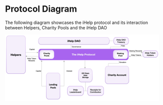 # Protocol Diagram

The following diagram showcases the iHelp protocol and its interaction between Helpers, Charity Pools and the iHelp DAO



![](../.gitbook/assets/diagramtwo.jpg)

